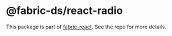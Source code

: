 # @fabric-ds/react-radio

This package is part of [fabric-react](https://github.com/fabric-ds/react). See
the repo for more details.
